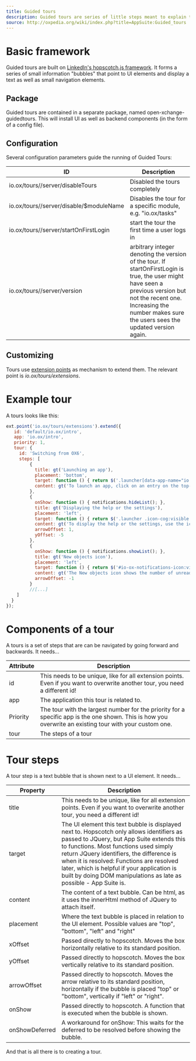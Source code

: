 ```yaml
---
title: Guided tours
description: Guided tours are series of little steps meant to explain the various functions of OX to an end user.
source: http://oxpedia.org/wiki/index.php?title=AppSuite:Guided_tours
---
```


# Basic framework

Guided tours are built on [LinkedIn's hopscotch.js framework](https://github.com/linkedin/hopscotch).
It forms a series of small information "bubbles" that point to UI elements and display a text as well as small navigation elements.

## Package

Guided tours are contained in a separate package, named open-xchange-guidedtours.
This will install UI as well as backend components (in the form of a config file).

## Configuration

Several configuration parameters guide the running of Guided Tours:

| ID                                      | Description                                                                                                                                                                                                                      |
| --------------------------------------- | -------------------------------------------------------------------------------------------------------------------------------------------------------------------------------------------------------------------------------- |
| io.ox/tours//server/disableTours        | Disabled the tours completely                                                                                                                                                                                                    |
| io.ox/tours//server/disable/$moduleName | Disables the tour for a specific module, e.g. "io.ox/tasks"                                                                                                                                                                      |
| io.ox/tours//server/startOnFirstLogin   | start the tour the first time a user logs in                                                                                                                                                                                     |
| io.ox/tours//server/version             | arbitrary integer denoting the version of the tour. If startOnFirstLogin is true, the user might have seen a previous version but not the recent one. Increasing the number makes sure the users sees the updated version again. |

## Customizing

Tours use [extension points](http://oxpedia.org/wiki/index.php?title=AppSuite:Extension_points) as mechanism to extend them.
The relevant point is _io.ox/tours/extensions_.

# Example tour

A tours looks like this:

```javascript
ext.point('io.ox/tours/extensions').extend({
   id: 'default/io.ox/intro',
   app: 'io.ox/intro',
   priority: 1,
   tour: {
     id: 'Switching from OX6',
     steps: [
         {
           title: gt('Launching an app'),
           placement: 'bottom',
           target: function () { return $('.launcher[data-app-name="io.ox/mail"]')[0]; },
           content: gt('To launch an app, click on an entry on the top-left side of the menu bar.')
         },
         {
           onShow: function () { notifications.hideList(); },
           title: gt('Displaying the help or the settings'),
           placement: 'left',
           target: function () { return $('.launcher .icon-cog:visible')[0]; },
           content: gt('To display the help or the settings, use the icons on the right side of the menu bar.'),
           arrowOffset: 1,
           yOffset: -5
         },
         {
           onShow: function () { notifications.showList(); },
           title: gt('New objects icon'),
           placement: 'left',
           target: function () { return $('#io-ox-notifications-icon:visible')[0]; },
           content: gt('The New objects icon shows the number of unread E-Mails or other notifications. If clicking the icon, the info area opens.'),
           arrowOffset: -1
         }
         //[...]
    ]
  }
});
```

# Components of a tour

A tours is a set of steps that are can be navigated by going forward and backwards. It needs...

| Attribute | Description                                                                                                                                             |
| --------- | ------------------------------------------------------------------------------------------------------------------------------------------------------- |
| id        | This needs to be unique, like for all extension points. Even if you want to overwrite another tour, you need a different id!                            |
| app       | The application this tour is related to.                                                                                                                |
| Priority  | The tour with the largest number for the priority for a specific app is the one shown. This is how you overwrite an existing tour with your custom one. |
| tour      | The steps of a tour                                                                                                                                     |

# Tour steps

A tour step is a text bubble that is shown next to a UI element. It needs...

| Property       | Description                                                                                                                                                                                                                                                                                                                                                                                   |
| -------------- | --------------------------------------------------------------------------------------------------------------------------------------------------------------------------------------------------------------------------------------------------------------------------------------------------------------------------------------------------------------------------------------------- |
| title          | This needs to be unique, like for all extension points. Even if you want to overwrite another tour, you need a different id!                                                                                                                                                                                                                                                                  |
| target         | The UI element this text bubble is displayed next to. Hopscotch only allows identifiers as passed to JQuery, but App Suite extends this to functions. Most functions used simply return JQuery identifiers, the difference is when it is resolved: Functions are resolved later, which is helpful if your application is built by doing DOM manipulations as late as possible - App Suite is. |
| content        | The content of a text bubble. Can be html, as it uses the innerHtml method of JQuery to attach itself.                                                                                                                                                                                                                                                                                        |
| placement      | Where the text bubble is placed in relation to the UI element. Possible values are "top", "bottom", "left" and "right"                                                                                                                                                                                                                                                                        |
| xOffset        | Passed directly to hopscotch. Moves the box horizontally relative to its standard position.                                                                                                                                                                                                                                                                                                   |
| yOffset        | Passed directly to hopscotch. Moves the box vertically relative to its standard position.                                                                                                                                                                                                                                                                                                     |
| arrowOffset    | Passed directly to hopscotch. Moves the arrow relative to its standard position, horizontally if the bubble is placed "top" or "bottom", vertically if "left" or "right".                                                                                                                                                                                                                     |
| onShow         | Passed directly to hopscotch. A function that is executed when the bubble is shown.                                                                                                                                                                                                                                                                                                           |
| onShowDeferred | A workaround for onShow: This waits for the deferred to be resolved before showing the bubble.                                                                                                                                                                                                                                                                                                |

And that is all there is to creating a tour.
